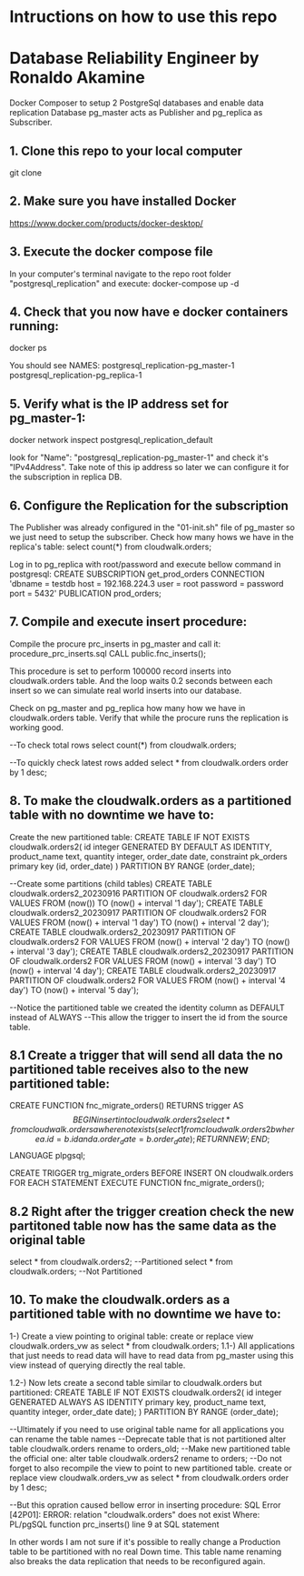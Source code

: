 # Intructions on how to use this repo

# Database Reliability Engineer by Ronaldo Akamine
Docker Composer to setup 2 PostgreSql databases and enable data replication
Database pg_master acts as Publisher and pg_replica as Subscriber.

## 1. Clone this repo to your local computer
   git clone

## 2. Make sure you have installed Docker
   https://www.docker.com/products/docker-desktop/
   
## 3. Execute the docker compose file
   In your computer's terminal navigate to the repo root folder "postgresql_replication" and execute:
   docker-compose up -d

## 4. Check that you now have e docker containers running:
   docker ps 

   You should see NAMES:
    postgresql_replication-pg_master-1
    postgresql_replication-pg_replica-1

## 5. Verify what is the IP address set for pg_master-1:
   docker network inspect postgresql_replication_default

   look for "Name": "postgresql_replication-pg_master-1" and check it's "IPv4Address".
   Take note of this ip address so later we can configure it for the subscription in replica DB.
   
## 6. Configure the Replication for the subscription
   The Publisher was already configured in the "01-init.sh" file of pg_master so we just need to setup the subscriber.
   Check how many hows we have in the replica's table:
   select count(*) from cloudwalk.orders; 
   
   Log in to pg_replica with root/password and execute bellow command in postgresql:
      CREATE SUBSCRIPTION get_prod_orders
      CONNECTION 'dbname = testdb
                  host = 192.168.224.3
      			user = root
      			password = password
      			port = 5432'
      PUBLICATION prod_orders;   
## 7. Compile and execute insert procedure:
  Compile the procure prc_inserts in pg_master and call it:
  procedure_prc_inserts.sql
  CALL public.fnc_inserts();

  This procedure is set to perform 100000 record inserts into cloudwalk.orders table.
  And the loop waits 0.2 seconds between each insert so we can simulate real world inserts into our database.

  Check on pg_master and pg_replica how many how we have in cloudwalk.orders table.
  Verify that while the procure runs the replication is working good.

  --To check total rows
  select count(*) from cloudwalk.orders; 

  --To quickly check latest rows added
  select * from cloudwalk.orders order by 1 desc;

## 8. To make the cloudwalk.orders as a partitioned table with no downtime we have to:
Create the new partitioned table:
CREATE TABLE IF NOT EXISTS cloudwalk.orders2(
    id              integer GENERATED BY DEFAULT AS IDENTITY,
    product_name    text,
    quantity        integer,
    order_date      date,
    constraint pk_orders primary key (id, order_date)
) PARTITION BY RANGE (order_date);

--Create some partitions (child tables)
CREATE TABLE cloudwalk.orders2_20230916 PARTITION OF cloudwalk.orders2 
     FOR VALUES FROM (now()) TO (now() + interval '1 day');
CREATE TABLE cloudwalk.orders2_20230917 PARTITION OF cloudwalk.orders2 
     FOR VALUES FROM (now() + interval '1 day') TO (now() + interval '2 day');
CREATE TABLE cloudwalk.orders2_20230917 PARTITION OF cloudwalk.orders2 
     FOR VALUES FROM (now() + interval '2 day') TO (now() + interval '3 day');
CREATE TABLE cloudwalk.orders2_20230917 PARTITION OF cloudwalk.orders2 
     FOR VALUES FROM (now() + interval '3 day') TO (now() + interval '4 day');
CREATE TABLE cloudwalk.orders2_20230917 PARTITION OF cloudwalk.orders2 
     FOR VALUES FROM (now() + interval '4 day') TO (now() + interval '5 day');

--Notice the partitioned table we created the identity column as DEFAULT instead of ALWAYS
--This allow the trigger to insert the id from the source table.

## 8.1 Create a trigger that will send all data the no partitioned table receives also to the new partitioned table:
CREATE FUNCTION fnc_migrate_orders() RETURNS trigger AS $$
    BEGIN
		insert into cloudwalk.orders2
		select * from cloudwalk.orders a
		 where not exists (select 1
		                     from cloudwalk.orders2 b
		                    where a.id = b.id
		                      and a.order_date = b.order_date);
        RETURN NEW;
    END;
$$ LANGUAGE plpgsql;

CREATE TRIGGER trg_migrate_orders BEFORE INSERT ON cloudwalk.orders
    FOR EACH STATEMENT EXECUTE FUNCTION fnc_migrate_orders();

## 8.2 Right after the trigger creation check the new partitoned table now has the same data as the original table
select * from cloudwalk.orders2; --Partitioned
select * from cloudwalk.orders;  --Not Partitioned

## 10. To make the cloudwalk.orders as a partitioned table with no downtime we have to:
1-) Create a view pointing to original table:
   create or replace view cloudwalk.orders_vw as
   select * from cloudwalk.orders;
1.1-) All applications that just needs to read data will have to read data from pg_master using this view instead of querying directly the real table.

1.2-) Now lets create a second table similar to cloudwalk.orders but partitioned:
CREATE TABLE IF NOT EXISTS cloudwalk.orders2(
    id              integer GENERATED ALWAYS AS IDENTITY primary key,
    product_name    text,
    quantity        integer,
    order_date      date);
) PARTITION BY RANGE (order_date);
   
   




--Ultimately if you need to use original table name for all applications you can rename the table names
--Deprecate table that is not partitioned
alter table cloudwalk.orders rename to orders_old;
--Make new partitioned table the official one:
alter table cloudwalk.orders2 rename to orders;
--Do not forget to also recompile the view to point to new partitioned table.
create or replace view cloudwalk.orders_vw as
select * from cloudwalk.orders order by 1 desc;

--But this opration caused bellow error in inserting procedure:
SQL Error [42P01]: ERROR: relation "cloudwalk.orders" does not exist
  Where: PL/pgSQL function prc_inserts() line 9 at SQL statement

In other words I am not sure if it's possible to really change a Production table to be partitioned with no real Down time.
This table name renaming also breaks the data replication that needs to be reconfigured again.
